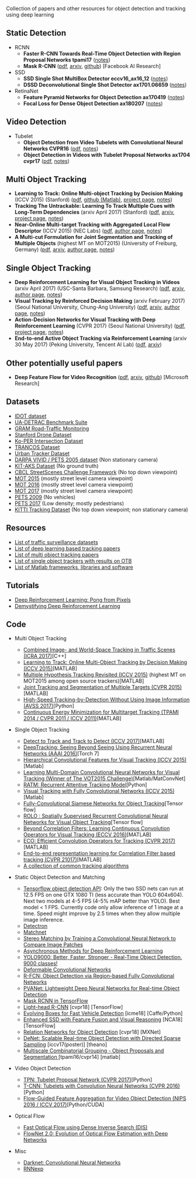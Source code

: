 Collection of papers and other resources for object detection and tracking using deep learning

## Static Detection
- RCNN
    - **Faster R-CNN Towards Real-Time Object Detection with Region Proposal Networks tpami17** ([notes](static_detection/Notes/Faster_R-CNN.pdf))
    - **Mask R-CNN** ([pdf](static_detection/RCNN/Mask%20R-CNN%20ax17_4.pdf),
	[arxiv](https://arxiv.org/abs/1703.06870),
	[github](https://github.com/CharlesShang/FastMaskRCNN)) [Facebook AI Research]
- SSD
    - **SSD Single Shot MultiBox Detector eccv16_ax16_12** ([notes](static_detection/Notes/SSD.pdf))
    - **DSSD  Deconvolutional Single Shot Detector ax1701.06659** ([notes](static_detection/Notes/DSSD.pdf))
- RetinaNet
    - **Feature Pyramid Networks for Object Detection ax170419** ([notes](static_detection/Notes/FPN.pdf))
    - **Focal Loss for Dense Object Detection ax180207** ([notes](static_detection/Notes/focal_loss.pdf))	  	  

## Video Detection
- Tubelet
    - **Object Detection from Video Tubelets with Convolutional Neural Networks CVPR16** ([pdf](video_detection/Tubelets/Object_Detection_from_Video_Tubelets_with_Convolutional_Neural_Networks_CVPR16.pdf),
	[notes](video_detection/Notes/Object_Detection_from_Video_Tubelets_with_Convolutional_Neural_Networks_CVPR16.pdf))
    - **Object Detection in Videos with Tubelet Proposal Networks ax1704 cvpr17** ([pdf](video_detection/Tubelets/Object_Detection_in_Videos_with_Tubelet_Proposal_Networks_ax1704_cvpr17.pdf),
	[notes](video_detection/Notes/Object_Detection_in_Videos_with_Tubelet_Proposal_Networks_ax1704_cvpr17.pdf))

##  Multi Object Tracking
- **Learning to Track: Online Multi-object Tracking by Decision Making** (ICCV 2015) (Stanford) ([pdf](multi_object_tracking/Learning%20to%20Track%20Online%20Multi-object%20Tracking%20by%20Decision%20Making%20%20iccv15.pdf),
[github (Matlab)](https://github.com/yuxng/MDP_Tracking),
[project page](https://yuxng.github.io/),
[notes](multi_object_tracking/Notes/Learning_to_Track_Online_Multi-object_Tracking_by_Decision_Making__iccv15.pdf))
- **Tracking The Untrackable: Learning To Track Multiple Cues with Long-Term Dependencies** (arxiv April 2017) (Stanford) ([pdf](multi_object_tracking/Deep%20Learning/Tracking%20The%20Untrackable%20Learning%20To%20Track%20Multiple%20Cues%20with%20Long-Term%20Dependencies%20ax17_4.pdf),
[arxiv](https://arxiv.org/abs/1701.01909), [project page](http://web.stanford.edu/~alahi/),
[notes](multi_object_tracking/Notes/Tracking_The_Untrackable_Learning_To_Track_Multiple_Cues_with_Long-Term_Dependencies.pdf))
- **Near-Online Multi-target Tracking with Aggregated Local Flow Descriptor** (ICCV 2015) (NEC Labs) ([pdf](multi_object_tracking/Multi%20Target/Near-online%20multi-target%20tracking%20with%20aggregated%20local%20%EF%AC%82ow%20descriptor%20iccv15.pdf),
[author page](http://www-personal.umich.edu/~wgchoi/),
[notes](multi_object_tracking/Notes/NOMT.pdf))  
- **A Multi-cut Formulation for Joint Segmentation and Tracking of Multiple Objects** (highest MT on MOT2015) (University of Freiburg, Germany) ([pdf](multi_object_tracking/Batch/A%20Multi-cut%20Formulation%20for%20Joint%20Segmentation%20and%20Tracking%20of%20Multiple%20Objects%20ax16_9%20%5Bbest%20MT%20on%20MOT15%5D.pdf),
[arxiv](https://arxiv.org/abs/1607.06317),
[author page](https://lmb.informatik.uni-freiburg.de/people/keuper/publications.html),
[notes](multi_object_tracking/Notes/A_Multi-cut_Formulation_for_Joint_Segmentation_and_Tracking_of_Multiple_Objects.pdf))
	  
## Single Object Tracking
- **Deep Reinforcement Learning for Visual Object Tracking in Videos** (arxiv April 2017) (USC-Santa Barbara, Samsung Research) ([pdf](single_object_tracking/RL/Deep%20Reinforcement%20Learning%20for%20Visual%20Object%20Tracking%20in%20Videos%20ax17_4.pdf), [arxiv](https://arxiv.org/abs/1701.08936), [author page](http://www.cs.ucsb.edu/~dazhang/),
[notes](single_object_tracking/Notes/Deep_Reinforcement_Learning_for_Visual_Object_Tracking_in_Videos.pdf))  
- **Visual Tracking by Reinforced Decision Making** (arxiv February 2017) (Seoul National University, Chung-Ang University) ([pdf](single_object_tracking/RL/Visual%20Tracking%20by%20Reinforced%20Decision%20Making%20ax17_2.pdf), [arxiv](https://arxiv.org/abs/1702.06291), [author page](http://cau.ac.kr/~jskwon/),
[notes](single_object_tracking/Notes/Visual_Tracking_by_Reinforced_Decision_Making_ax17.pdf))
- **Action-Decision Networks for Visual Tracking with Deep Reinforcement Learning** (CVPR 2017) (Seoul National University) ([pdf](https://drive.google.com/open?id=0B34VXh5mZ22cZUs2Umc1cjlBMFU), [project page](https://sites.google.com/view/cvpr2017-adnet),
[notes](single_object_tracking/Notes/Action-Decision_Networks_for_Visual_Tracking_with_Deep_Reinforcement_Learning_cvpr17.pdf)) 
- **End-to-end Active Object Tracking via Reinforcement Learning** (arxiv 30 May 2017) (Peking University, Tencent AI Lab) ([pdf](single_object_tracking/RL/End-to-end%20Active%20Object%20Tracking%20via%20Reinforcement%20Learning%20ax17_5.pdf),
[arxiv](https://arxiv.org/abs/1705.10561))

## Other potentially useful papers
- **Deep Feature Flow for Video Recognition** ([pdf](https://github.com/abhineet123/Deep-Learning-for-Tracking-and-Detection/blob/master/Object%20Detection/Kaiming%20He%2C%20Mask%20R-CNN%2C%202017.pdf), [arxiv](https://arxiv.org/abs/1611.07715), [github](https://github.com/msracver/Deep-Feature-Flow)) [Microsoft Research]

## Datasets
- [IDOT dataset](https://www.cs.uic.edu/Bits/YanziJin)
- [UA-DETRAC Benchmark Suite](http://detrac-db.rit.albany.edu/)
- [GRAM Road-Traffic Monitoring](http://agamenon.tsc.uah.es/Personales/rlopez/data/rtm/)
- [Stanford Drone Dataset](http://cvgl.stanford.edu/projects/uav_data/)
- [Ko-PER Intersection Dataset](http://www.uni-ulm.de/in/mrm/forschung/datensaetze.html)
- [TRANCOS Dataset](http://agamenon.tsc.uah.es/Personales/rlopez/data/trancos/)
- [Urban Tracker Dataset](https://www.jpjodoin.com/urbantracker/dataset.html)
- [DARPA VIVID / PETS 2005 dataset](http://vision.cse.psu.edu/data/vividEval/datasets/datasets.html) (Non stationary camera)
- [KIT-AKS Dataset](http://i21www.ira.uka.de/image_sequences/) (No ground truth)
- [CBCL StreetScenes Challenge Framework](http://cbcl.mit.edu/software-datasets/streetscenes/) (No top down viewpoint)
- [MOT 2015](https://motchallenge.net/data/2D_MOT_2015/) (mostly street level camera viewpoint)
- [MOT 2016](https://motchallenge.net/data/MOT16/) (mostly street level camera viewpoint)
- [MOT 2017](https://motchallenge.net/data/MOT17/) (mostly street level camera viewpoint)
- [PETS 2009](http://www.cvg.reading.ac.uk/PETS2009/a.html) (No vehicles)
- [PETS 2017](https://motchallenge.net/data/PETS2017/) (Low density; mostly pedestrians)
- [KITTI Tracking Dataset](http://www.cvlibs.net/datasets/kitti/eval_tracking.php) (No top down viewpoint; non stationary camera)

## Resources
- [List of traffic surveillance datasets](https://github.com/gustavovelascoh/traffic-surveillance-dataset) 
- [List of deep learning based tracking papers](https://github.com/handong1587/handong1587.github.io/blob/master/_posts/deep_learning/2015-10-09-tracking.md)
- [List of multi object tracking papers](http://perception.yale.edu/Brian/refGuides/MOT.html)
- [List of single object trackers with results on OTB](https://github.com/foolwood/benchmark_results)
- [List of Matlab frameworks, libraries and software](https://github.com/uhub/awesome-matlab)

## Tutorials
- [Deep Reinforcement Learning: Pong from Pixels](http://karpathy.github.io/2016/05/31/rl/)
- [Demystifying Deep Reinforcement Learning](https://www.intelnervana.com/demystifying-deep-reinforcement-learning/)

## Code
- Multi Object Tracking
	- [Combined Image- and World-Space Tracking in Traffic Scenes (ICRA 2017)](https://github.com/aljosaosep/ciwt)[C++]
	- [Learning to Track: Online Multi-Object Tracking by Decision Making (ICCV 2015)](https://github.com/yuxng/MDP_Tracking)[MATLAB]
	- [Multiple Hypothesis Tracking Revisited (ICCV 2015)](http://rehg.org/mht/) (highest MT on MOT2015 among open source trackers)[MATLAB]
	- [Joint Tracking and Segmentation of Multiple Targets (CVPR 2015)](https://bitbucket.org/amilan/segtracking)[MATLAB]
	- [High-Speed Tracking-by-Detection Without Using Image Information (AVSS 2017)](https://github.com/bochinski/iou-tracker)[Python]
	- [Continuous Energy Minimization for Multitarget Tracking (TPAMI  2014 / CVPR 2011 / ICCV 2011)](https://bitbucket.org/amilan/contracking)[MATLAB]
- Single Object Tracking
	- [Detect to Track and Track to Detect (ICCV 2017)](https://github.com/feichtenhofer/Detect-Track)[MATLAB]
	- [DeepTracking: Seeing Beyond Seeing Using Recurrent Neural Networks (AAAI 2016)](https://github.com/pondruska/DeepTracking)[Torch 7]
	- [Hierarchical Convolutional Features for Visual Tracking (ICCV 2015)](https://github.com/jbhuang0604/CF2)[Matlab]
	- [Learning Multi-Domain Convolutional Neural Networks for Visual Tracking (Winner of The VOT2015 Challenge)](https://github.com/HyeonseobNam/MDNet)[Matlab/MatConvNet]
	- [RATM: Recurrent Attentive Tracking Model](https://github.com/saebrahimi/RATM)[Python]
	- [Visual Tracking with Fully Convolutional Networks (ICCV 2015)](https://github.com/scott89/FCNT)[Matlab]
	- [Fully-Convolutional Siamese Networks for Object Tracking](https://github.com/torrvision/siamfc-tf)[Tensor flow]
	- [ROLO : Spatially Supervised Recurrent Convolutional Neural Networks for Visual Object Tracking](https://github.com/Guanghan/ROLO)[Tensor flow]
	- [Beyond Correlation Filters: Learning Continuous Convolution Operators for Visual Tracking (ECCV 2016)](https://github.com/martin-danelljan/Continuous-ConvOp)[MATLAB]
	- [ECO: Efficient Convolution Operators for Tracking (CVPR 2017)](https://github.com/martin-danelljan/ECO)[MATLAB]
	- [End-to-end representation learning for Correlation Filter based tracking (CVPR 21017)](https://github.com/bertinetto/cfnet)[MATLAB]
	- [A collection of common tracking algorithms](https://github.com/zenhacker/TrackingAlgoCollection)
- Static Object Detection and Matching
	- [Tensorflow object detection API](https://github.com/tensorflow/models/tree/master/object_detection): Only the two SSD nets can run at 12.5 FPS on one GTX 1080 TI (less accurate than YOLO 604x604). Next two models at 4-5 FPS (4-5% mAP better than YOLO). Best model < 1 FPS. Currently code only allow inference of 1 image at a time. Speed might improve by 2.5 times when they allow multiple image inference.
	- [Detectron](https://github.com/facebookresearch/Detectron)
	- [Matchnet](https://github.com/hanxf/matchnet)
	- [Stereo Matching by Training a Convolutional Neural Network to Compare Image Patches](https://github.com/jzbontar/mc-cnn)
	- [Asynchronous Methods for Deep Reinforcement Learning ](https://github.com/miyosuda/async_deep_reinforce)
	- [YOLO9000: Better, Faster, Stronger - Real-Time Object Detection. 9000 classes!](https://github.com/philipperemy/yolo-9000)
	- [Deformable Convolutional Networks](https://github.com/msracver/Deformable-ConvNets)
	- [R-FCN: Object Detection via Region-based Fully Convolutional Networks](https://github.com/daijifeng001/R-FCN)
	- [PVANet: Lightweight Deep Neural Networks for Real-time Object Detection](https://github.com/sanghoon/pva-faster-rcnn)
	- [Mask RCNN in TensorFlow](https://github.com/CharlesShang/FastMaskRCNN)
	- [Light-head R-CNN](https://github.com/zengarden/light_head_rcnn) [cvpr18] [TensorFlow]
	- [Evolving Boxes for Fast Vehicle Detection](https://github.com/Willy0919/Evolving_Boxes) [icme18] [Caffe/Python]
	- [Enhanced SSD with Feature Fusion and Visual Reasoning](https://github.com/CVlengjiaxu/Enhanced-SSD-with-Feature-Fusion-and-Visual-Reasoning) [NCA18] [TensorFlow]
	- [Relation Networks for Object Detection](https://github.com/msracver/Relation-Networks-for-Object-Detection) [cvpr18] [MXNet]
	- [DeNet: Scalable Real-time Object Detection with Directed Sparse Sampling](https://github.com/lachlants/denet) [iccv17(poster)] [theano]
	- [Multiscale Combinatorial Grouping - Object Proposals and Segmentation
](https://github.com/jponttuset/mcg) [tpami16/cvpr14] [matlab]

- Video Object Detection
	- [TPN: Tubelet Proposal Network (CVPR 2017)](https://github.com/myfavouritekk/TPN)[Python]
	- [T-CNN: Tubelets with Convolution Neural Networks (CVPR 2016)](https://github.com/myfavouritekk/T-CNN)[Python]
	- [Flow-Guided Feature Aggregation for Video Object Detection (NIPS 2016 / ICCV 2017)](https://github.com/msracver/Flow-Guided-Feature-Aggregation)[Python/CUDA]
- Optical Flow
	- [Fast Optical Flow using Dense Inverse Search (DIS)](https://github.com/tikroeger/OF_DIS)
	- [FlowNet 2.0: Evolution of Optical Flow Estimation with Deep Networks ](https://github.com/lmb-freiburg/flownet2)
- Misc
	- [Darknet: Convolutional Neural Networks](https://github.com/pjreddie/darknet)
	- [RNNexp](https://github.com/asheshjain399/RNNexp)

	

